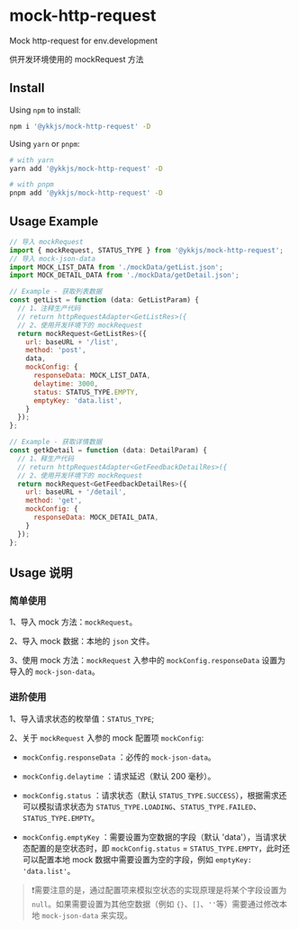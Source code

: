 # mock-http-request

Mock http-request for env.development

供开发环境使用的 mockRequest 方法

## Install

Using `npm` to install:

```bash
npm i '@ykkjs/mock-http-request' -D
```

Using `yarn` or `pnpm`:

```bash
# with yarn
yarn add '@ykkjs/mock-http-request' -D

# with pnpm
pnpm add '@ykkjs/mock-http-request' -D
```

## Usage Example

```js
// 导入 mockRequest
import { mockRequest, STATUS_TYPE } from '@ykkjs/mock-http-request';
// 导入 mock-json-data
import MOCK_LIST_DATA from './mockData/getList.json';
import MOCK_DETAIL_DATA from './mockData/getDetail.json';

// Example - 获取列表数据
const getList = function (data: GetListParam) {
  // 1、注释生产代码
  // return httpRequestAdapter<GetListRes>({
  // 2、使用开发环境下的 mockRequest
  return mockRequest<GetListRes>({
    url: baseURL + '/list',
    method: 'post',
    data,
    mockConfig: {
      responseData: MOCK_LIST_DATA,
      delaytime: 3000,
      status: STATUS_TYPE.EMPTY,
      emptyKey: 'data.list',
    }
  });
};

// Example - 获取详情数据
const getkDetail = function (data: DetailParam) {
  // 1、释生产代码
  // return httpRequestAdapter<GetFeedbackDetailRes>({
  // 2、使用开发环境下的 mockRequest
  return mockRequest<GetFeedbackDetailRes>({
    url: baseURL + '/detail',
    method: 'get',
    mockConfig: {
      responseData: MOCK_DETAIL_DATA,
    }
  });
};
```

## Usage 说明

### 简单使用

1、导入 mock 方法：`mockRequest`。

2、导入 mock 数据：本地的 `json` 文件。

3、使用 mock 方法：`mockRequest` 入参中的 `mockConfig.responseData` 设置为导入的 `mock-json-data`。

### 进阶使用

1、导入请求状态的枚举值：`STATUS_TYPE`;

2、关于 `mockRequest` 入参的 mock 配置项 `mockConfig`:

* `mockConfig.responseData` ：必传的 `mock-json-data`。

* `mockConfig.delaytime` ：请求延迟（默认 200 毫秒）。

* `mockConfig.status` ：请求状态（默认 `STATUS_TYPE.SUCCESS`），根据需求还可以模拟请求状态为 `STATUS_TYPE.LOADING`、`STATUS_TYPE.FAILED`、`STATUS_TYPE.EMPTY`。

* `mockConfig.emptyKey` ：需要设置为空数据的字段（默认 'data'），当请求状态配置的是空状态时，即 `mockConfig.status` = `STATUS_TYPE.EMPTY`，此时还可以配置本地 mock 数据中需要设置为空的字段，例如 `emptyKey: 'data.list'`。
> ❗️需要注意的是，通过配置项来模拟空状态的实现原理是将某个字段设置为`null`。如果需要设置为其他空数据（例如 `{}`、`[]`、`''`等）需要通过修改本地  `mock-json-data` 来实现。
